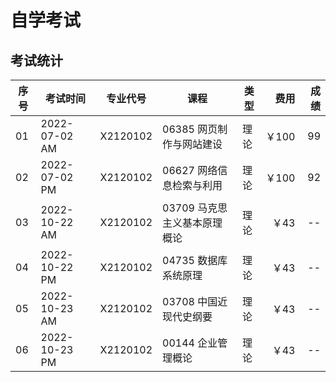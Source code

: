 # 自学考试

## 考试统计

| 序号 | 考试时间 | 专业代号 | 课程 | 类型 | 费用 | 成绩 |
| -- | -- | -- | -- | -- | --: | --: |
| 01 | 2022-07-02 AM | X2120102 | 06385 网页制作与网站建设 | 理论 | ￥100 | 99 |
| 02 | 2022-07-02 PM | X2120102 | 06627 网络信息检索与利用 | 理论 | ￥100 | 92 |
| 03 | 2022-10-22 AM | X2120102 | 03709 马克思主义基本原理概论 | 理论 | ￥43 | -- |
| 04 | 2022-10-22 PM | X2120102 | 04735 数据库系统原理 | 理论 | ￥43 | -- |
| 05 | 2022-10-23 AM | X2120102 | 03708 中国近现代史纲要 | 理论 | ￥43 | -- |
| 06 | 2022-10-23 PM | X2120102 | 00144 企业管理概论 | 理论 | ￥43 | -- |

